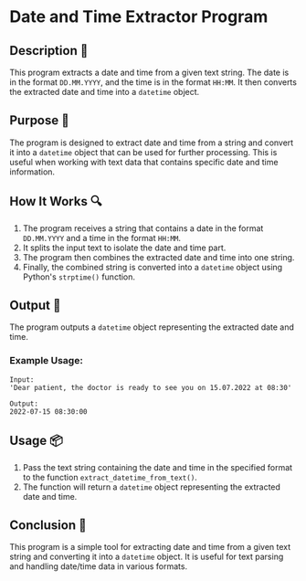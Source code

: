 # Date and Time Extractor Program

## Description 📝

This program extracts a date and time from a given text string.
The date is in the format `DD.MM.YYYY`, and the time is in the format `HH:MM`.
It then converts the extracted date and time into a `datetime` object.

## Purpose 🎯

The program is designed to extract date and time from a string and convert it into a `datetime` object that can be used for further processing.
This is useful when working with text data that contains specific date and time information.

## How It Works 🔍

1. The program receives a string that contains a date in the format `DD.MM.YYYY` and a time in the format `HH:MM`.
2. It splits the input text to isolate the date and time part.
3. The program then combines the extracted date and time into one string.
4. Finally, the combined string is converted into a `datetime` object using Python's `strptime()` function.

## Output 📜

The program outputs a `datetime` object representing the extracted date and time.

### Example Usage:

```plaintext
Input:
'Dear patient, the doctor is ready to see you on 15.07.2022 at 08:30'

Output:
2022-07-15 08:30:00
```

## Usage 📦

1. Pass the text string containing the date and time in the specified format to the function `extract_datetime_from_text()`.
2. The function will return a `datetime` object representing the extracted date and time.

## Conclusion 🚀

This program is a simple tool for extracting date and time from a given text string and converting it into a `datetime` object. It is useful for text parsing and handling date/time data in various formats.
